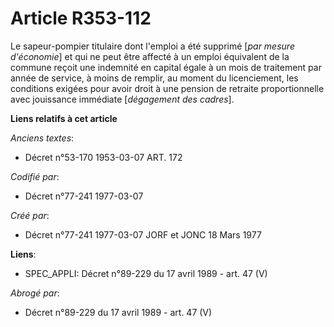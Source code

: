 # Article R353-112

Le sapeur-pompier titulaire dont l'emploi a été supprimé [*par mesure d'économie*] et qui ne peut être affecté à un emploi
équivalent de la commune reçoit une indemnité en capital égale à un mois de traitement par année de service, à moins de
remplir, au moment du licenciement, les conditions exigées pour avoir droit à une pension de retraite proportionnelle avec
jouissance immédiate [*dégagement des cadres*].

**Liens relatifs à cet article**

_Anciens textes_:

  - Décret n°53-170 1953-03-07 ART. 172

_Codifié par_:

  - Décret n°77-241 1977-03-07

_Créé par_:

  - Décret n°77-241 1977-03-07 JORF et JONC 18 Mars 1977

**Liens**:

  - SPEC_APPLI: Décret n°89-229 du 17 avril 1989 - art. 47 (V)

_Abrogé par_:

  - Décret n°89-229 du 17 avril 1989 - art. 47 (V)
